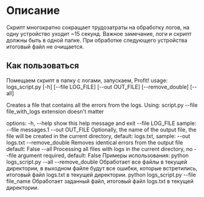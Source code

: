 # Описание
Скрипт многократно сокращает трудозатраты на обработку логов, на одну устройство уходит ~15 секунд.
Важное замечание, логи и скрипт должны быть в одной папке. При обработке следующего устройства итоговый файл 
не очищается.
## Как пользоваться
Помещаем скрипт в папку с логами, запускаем, Profit!
usage: logs_script.py [-h] [--file LOG_FILE] [--out OUT_FILE] [--remove_double] [--all]

Creates a file that contains all the errors from the logs. Using: script.py --file file_with_logs extension doesn't
matter

options:
  -h, --help       show this help message and exit
  --file LOG_FILE  sample: --file messages.1
  --out OUT_FILE   Optionally, the name of the output file, the file will be created in the current directory,
                   default: logs.txt, sample: --out logs.txt
  --remove_double  Removes identical errors from the output file default: False
  --all            Processing all files with logs in the current directory, no --file argument required, default:
                   False
Примеры использования:
python logs_script.py --all --remove_double 
Обработает все файлы в текущей директории, в выходном файле будут все ошибки, которые встретились,
итоговый файл logs.txt в текущей директории.
python logs_script.py --file file_name
Обработает заданный файл, итоговый файл logs.txt в текущей директории.